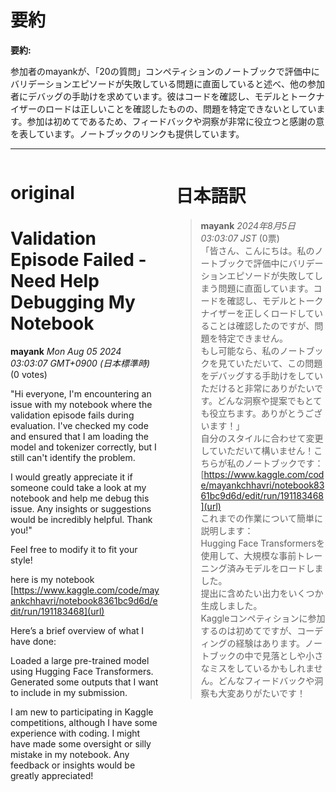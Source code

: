 # 要約 
**要約:**

参加者のmayankが、「20の質問」コンペティションのノートブックで評価中にバリデーションエピソードが失敗している問題に直面していると述べ、他の参加者にデバッグの手助けを求めています。彼はコードを確認し、モデルとトークナイザーのロードは正しいことを確認したものの、問題を特定できないとしています。参加は初めてであるため、フィードバックや洞察が非常に役立つと感謝の意を表しています。ノートブックのリンクも提供しています。

---


<style>
.column-left{
  float: left;
  width: 47.5%;
  text-align: left;
}
.column-right{
  float: right;
  width: 47.5%;
  text-align: left;
}
.column-one{
  float: left;
  width: 100%;
  text-align: left;
}
</style>


<div class="column-left">

# original

# Validation Episode Failed - Need Help Debugging My Notebook

**mayank** *Mon Aug 05 2024 03:03:07 GMT+0900 (日本標準時)* (0 votes)

"Hi everyone, I'm encountering an issue with my notebook where the validation episode fails during evaluation. I've checked my code and ensured that I am loading the model and tokenizer correctly, but I still can't identify the problem.

I would greatly appreciate it if someone could take a look at my notebook and help me debug this issue. Any insights or suggestions would be incredibly helpful. Thank you!"

Feel free to modify it to fit your style! 

here is my notebook [https://www.kaggle.com/code/mayankchhavri/notebook8361bc9d6d/edit/run/191183468](url)

Here’s a brief overview of what I have done:

Loaded a large pre-trained model using Hugging Face Transformers.
Generated some outputs that I want to include in my submission.

I am new to participating in Kaggle competitions, although I have some experience with coding. I might have made some oversight or silly mistake in my notebook. Any feedback or insights would be greatly appreciated!





</div>
<div class="column-right">

# 日本語訳

> **mayank** *2024年8月5日 03:03:07 JST* (0票)  
>「皆さん、こんにちは。私のノートブックで評価中にバリデーションエピソードが失敗してしまう問題に直面しています。コードを確認し、モデルとトークナイザーを正しくロードしていることは確認したのですが、問題を特定できません。  
> もし可能なら、私のノートブックを見ていただいて、この問題をデバッグする手助けをしていただけると非常にありがたいです。どんな洞察や提案でもとても役立ちます。ありがとうございます！」  
> 自分のスタイルに合わせて変更していただいて構いません！こちらが私のノートブックです：[https://www.kaggle.com/code/mayankchhavri/notebook8361bc9d6d/edit/run/191183468](url)  
> これまでの作業について簡単に説明します：  
> Hugging Face Transformersを使用して、大規模な事前トレーニング済みモデルをロードしました。  
> 提出に含めたい出力をいくつか生成しました。  
> Kaggleコンペティションに参加するのは初めてですが、コーディングの経験はあります。ノートブックの中で見落としや小さなミスをしているかもしれません。どんなフィードバックや洞察も大変ありがたいです！


</div>